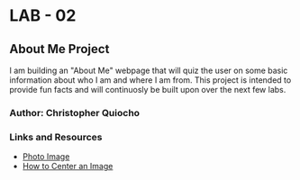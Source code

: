 # LAB - 02

## About Me Project

I am building an "About Me" webpage that will quiz the user on some basic information about who I am and where I am from. This project is intended to provide fun facts and will continuosly be built upon over the next few labs.

### Author: Christopher Quiocho

### Links and Resources
* [Photo Image](https://i2.pickpik.com/photos/317/628/954/aloha-sand-hawaii-beach-preview.jpg)
* [How to Center an Image](https://www.w3schools.com/howto/howto_css_image_center.asp)

